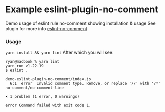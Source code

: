 # Example eslint-plugin-no-comment
Demo usage of eslint rule no-comment showing installation & usage
See plugin for more info [eslint-no-comment](https://github.com/Ryandev/eslint-plugin-no-comment)


### Usage
`yarn install && yarn lint`
After which you will see:
```
ryan@macbook % yarn lint                      
yarn run v1.22.19
$ eslint .

demo-eslint-plugin-no-comment/index.js
  6:1  error  Invalid comment type. Remove, or replace '//' with '/*'  no-comment/no-comment-line

✖ 1 problem (1 error, 0 warnings)

error Command failed with exit code 1.
```

